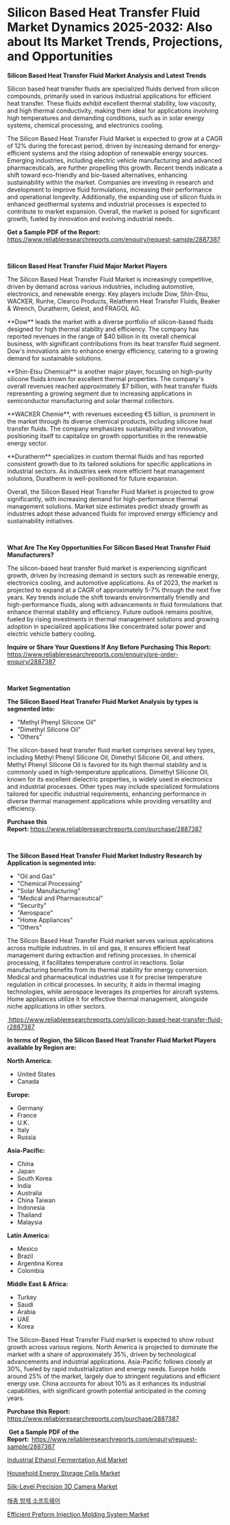 <p><h1>Silicon Based Heat Transfer Fluid Market Dynamics 2025-2032: Also about Its Market Trends, Projections, and Opportunities</h1></p><p><strong>Silicon Based Heat Transfer Fluid Market Analysis and Latest Trends</strong></p>
<p><p>Silicon based heat transfer fluids are specialized fluids derived from silicon compounds, primarily used in various industrial applications for efficient heat transfer. These fluids exhibit excellent thermal stability, low viscosity, and high thermal conductivity, making them ideal for applications involving high temperatures and demanding conditions, such as in solar energy systems, chemical processing, and electronics cooling.</p><p>The Silicon Based Heat Transfer Fluid Market is expected to grow at a CAGR of 12% during the forecast period, driven by increasing demand for energy-efficient systems and the rising adoption of renewable energy sources. Emerging industries, including electric vehicle manufacturing and advanced pharmaceuticals, are further propelling this growth. Recent trends indicate a shift toward eco-friendly and bio-based alternatives, enhancing sustainability within the market. Companies are investing in research and development to improve fluid formulations, increasing their performance and operational longevity. Additionally, the expanding use of silicon fluids in enhanced geothermal systems and industrial processes is expected to contribute to market expansion. Overall, the market is poised for significant growth, fueled by innovation and evolving industrial needs.</p></p>
<p><strong>Get a Sample PDF of the Report:&nbsp;</strong> <a href="https://www.reliableresearchreports.com/enquiry/request-sample/2887387?utm_campaign=40&utm_medium=2&utm_source=Github&utm_content=ia&utm_term=14032025&utm_id=silicon-based-heat-transfer-fluid">https://www.reliableresearchreports.com/enquiry/request-sample/2887387</a></p>
<p>&nbsp;</p>
<p><strong>Silicon Based Heat Transfer Fluid Major Market Players</strong></p>
<p><p>The Silicon Based Heat Transfer Fluid Market is increasingly competitive, driven by demand across various industries, including automotive, electronics, and renewable energy. Key players include Dow, Shin-Etsu, WACKER, Runhe, Clearco Products, Relatherm Heat Transfer Fluids, Beaker & Wrench, Duratherm, Gelest, and FRAGOL AG.</p><p>**Dow** leads the market with a diverse portfolio of silicon-based fluids designed for high thermal stability and efficiency. The company has reported revenues in the range of $40 billion in its overall chemical business, with significant contributions from its heat transfer fluid segment. Dow's innovations aim to enhance energy efficiency, catering to a growing demand for sustainable solutions.</p><p>**Shin-Etsu Chemical** is another major player, focusing on high-purity silicone fluids known for excellent thermal properties. The company's overall revenues reached approximately $7 billion, with heat transfer fluids representing a growing segment due to increasing applications in semiconductor manufacturing and solar thermal collectors.</p><p>**WACKER Chemie**, with revenues exceeding €5 billion, is prominent in the market through its diverse chemical products, including silicone heat transfer fluids. The company emphasizes sustainability and innovation, positioning itself to capitalize on growth opportunities in the renewable energy sector.</p><p>**Duratherm** specializes in custom thermal fluids and has reported consistent growth due to its tailored solutions for specific applications in industrial sectors. As industries seek more efficient heat management solutions, Duratherm is well-positioned for future expansion.</p><p>Overall, the Silicon Based Heat Transfer Fluid Market is projected to grow significantly, with increasing demand for high-performance thermal management solutions. Market size estimates predict steady growth as industries adopt these advanced fluids for improved energy efficiency and sustainability initiatives.</p></p>
<p>&nbsp;</p>
<p><strong>What Are The Key Opportunities For Silicon Based Heat Transfer Fluid Manufacturers?</strong></p>
<p><p>The silicon-based heat transfer fluid market is experiencing significant growth, driven by increasing demand in sectors such as renewable energy, electronics cooling, and automotive applications. As of 2023, the market is projected to expand at a CAGR of approximately 5-7% through the next five years. Key trends include the shift towards environmentally friendly and high-performance fluids, along with advancements in fluid formulations that enhance thermal stability and efficiency. Future outlook remains positive, fueled by rising investments in thermal management solutions and growing adoption in specialized applications like concentrated solar power and electric vehicle battery cooling.</p></p>
<p><strong>Inquire or Share Your Questions If Any Before Purchasing This Report:</strong> <a href="https://www.reliableresearchreports.com/enquiry/pre-order-enquiry/2887387?utm_campaign=40&utm_medium=2&utm_source=Github&utm_content=ia&utm_term=14032025&utm_id=silicon-based-heat-transfer-fluid">https://www.reliableresearchreports.com/enquiry/pre-order-enquiry/2887387</a></p>
<p>&nbsp;</p>
<p><strong>Market Segmentation</strong></p>
<p><strong>The Silicon Based Heat Transfer Fluid Market Analysis by types is segmented into:</strong></p>
<p><ul><li>"Methyl Phenyl Silicone Oil"</li><li>"Dimethyl Silicone Oil"</li><li>"Others"</li></ul></p>
<p><p>The silicon-based heat transfer fluid market comprises several key types, including Methyl Phenyl Silicone Oil, Dimethyl Silicone Oil, and others. Methyl Phenyl Silicone Oil is favored for its high thermal stability and is commonly used in high-temperature applications. Dimethyl Silicone Oil, known for its excellent dielectric properties, is widely used in electronics and industrial processes. Other types may include specialized formulations tailored for specific industrial requirements, enhancing performance in diverse thermal management applications while providing versatility and efficiency.</p></p>
<p><strong>Purchase this Report:&nbsp;</strong><a href="https://www.reliableresearchreports.com/purchase/2887387?utm_campaign=40&utm_medium=2&utm_source=Github&utm_content=ia&utm_term=14032025&utm_id=silicon-based-heat-transfer-fluid">https://www.reliableresearchreports.com/purchase/2887387</a></p>
<p>&nbsp;</p>
<p><strong>The Silicon Based Heat Transfer Fluid Market Industry Research by Application is segmented into:</strong></p>
<p><ul><li>"Oil and Gas"</li><li>"Chemical Processing"</li><li>"Solar Manufacturing"</li><li>"Medical and Pharmaceutical"</li><li>"Security"</li><li>"Aerospace"</li><li>"Home Appliances"</li><li>"Others"</li></ul></p>
<p><p>The Silicon Based Heat Transfer Fluid market serves various applications across multiple industries. In oil and gas, it ensures efficient heat management during extraction and refining processes. In chemical processing, it facilitates temperature control in reactions. Solar manufacturing benefits from its thermal stability for energy conversion. Medical and pharmaceutical industries use it for precise temperature regulation in critical processes. In security, it aids in thermal imaging technologies, while aerospace leverages its properties for aircraft systems. Home appliances utilize it for effective thermal management, alongside niche applications in other sectors.</p></p>
<p><a href="https://www.reliableresearchreports.com/silicon-based-heat-transfer-fluid-r2887387?utm_campaign=40&utm_medium=2&utm_source=Github&utm_content=ia&utm_term=14032025&utm_id=silicon-based-heat-transfer-fluid">&nbsp;https://www.reliableresearchreports.com/silicon-based-heat-transfer-fluid-r2887387</a></p>
<p><strong>In terms of Region, the Silicon Based Heat Transfer Fluid Market Players available by Region are:</strong></p>
<p>
    <p> <strong> North America: </strong>
        <ul>
            <li>United States</li>
            <li>Canada</li>
        </ul>
        </p> 
    <p> <strong> Europe: </strong>
        <ul>
            <li>Germany</li>
            <li>France</li>
            <li>U.K.</li>
            <li>Italy</li>
            <li>Russia</li>
        </ul>
        </p> 
    <p> <strong> Asia-Pacific: </strong>
        <ul>
            <li>China</li>
            <li>Japan</li>
            <li>South Korea</li>
            <li>India</li>
            <li>Australia</li>
            <li>China Taiwan</li>
            <li>Indonesia</li>
            <li>Thailand</li>
            <li>Malaysia</li>
        </ul>
        </p> 
    <p> <strong> Latin America: </strong>
        <ul>
            <li>Mexico</li>
            <li>Brazil</li>
            <li>Argentina Korea</li>
            <li>Colombia</li>
        </ul>
        </p> 
    <p> <strong> Middle East & Africa: </strong>
        <ul>
            <li>Turkey</li>
            <li>Saudi</li>
            <li>Arabia</li>
            <li>UAE</li>
            <li>Korea</li>
        </ul>
    </p>
    </p>
<p><p>The Silicon-Based Heat Transfer Fluid market is expected to show robust growth across various regions. North America is projected to dominate the market with a share of approximately 35%, driven by technological advancements and industrial applications. Asia-Pacific follows closely at 30%, fueled by rapid industrialization and energy needs. Europe holds around 25% of the market, largely due to stringent regulations and efficient energy use. China accounts for about 10% as it enhances its industrial capabilities, with significant growth potential anticipated in the coming years.</p></p>
<p><strong>Purchase this Report: </strong><a href="https://www.reliableresearchreports.com/purchase/2887387?utm_campaign=40&utm_medium=2&utm_source=Github&utm_content=ia&utm_term=14032025&utm_id=silicon-based-heat-transfer-fluid">https://www.reliableresearchreports.com/purchase/2887387</a></p>
<p>&nbsp;<strong>Get a Sample PDF of the Report:&nbsp;&nbsp;</strong><a href="https://www.reliableresearchreports.com/enquiry/request-sample/2887387?utm_campaign=40&utm_medium=2&utm_source=Github&utm_content=ia&utm_term=14032025&utm_id=silicon-based-heat-transfer-fluid">https://www.reliableresearchreports.com/enquiry/request-sample/2887387</a></p>
<p><strong></strong></p>
<p><p><a href="https://github.com/rvadencho/Market-Research-Report-List-1/blob/main/industrial-ethanol-fermentation-aid-market.md?utm_campaign=40&utm_medium=2&utm_source=Github&utm_content=ia&utm_term=14032025&utm_id=silicon-based-heat-transfer-fluid">Industrial Ethanol Fermentation Aid Market</a></p><p><a href="https://github.com/obajimlaweh59/Market-Research-Report-List-1/blob/main/household-energy-storage-cells-market.md?utm_campaign=40&utm_medium=2&utm_source=Github&utm_content=ia&utm_term=14032025&utm_id=silicon-based-heat-transfer-fluid">Household Energy Storage Cells Market</a></p><p><a href="https://github.com/muoioconzej8/Market-Research-Report-List-1/blob/main/silk-level-precision-3d-camera-market.md?utm_campaign=40&utm_medium=2&utm_source=Github&utm_content=ia&utm_term=14032025&utm_id=silicon-based-heat-transfer-fluid">Silk-Level Precision 3D Camera Market</a></p><p><a href="https://github.com/sougarounis/Market-Research-Report-List-7/blob/main/386052945240.md?utm_campaign=40&utm_medium=2&utm_source=Github&utm_content=ia&utm_term=14032025&utm_id=silicon-based-heat-transfer-fluid">해충 방제 소프트웨어</a></p><p><a href="https://github.com/gripeluigstt/Market-Research-Report-List-1/blob/main/efficient-preform-injection-molding-system-market.md?utm_campaign=40&utm_medium=2&utm_source=Github&utm_content=ia&utm_term=14032025&utm_id=silicon-based-heat-transfer-fluid">Efficient Preform Injection Molding System Market</a></p></p>